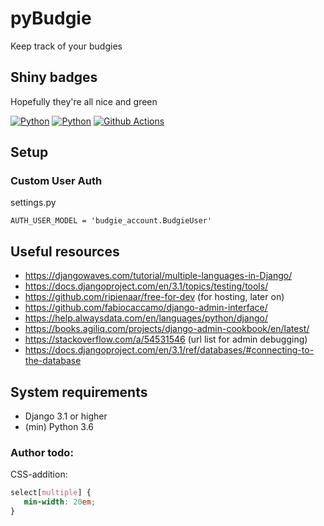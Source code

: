 # pyBudgie
Keep track of your budgies

## Shiny badges
Hopefully they're all nice and green

[![Python](https://img.shields.io/badge/python-3.7|3.8|3.9-brightgreen.svg)](https://devguide.python.org/#status-of-python-branches)
[![Python](https://img.shields.io/badge/django-3.1|3.2-brightgreen.svg)](https://djangoproject.com)
[![Github Actions](https://github.com/jeroenpeters1986/pyBudgie/actions/workflows/ci.yml/badge.svg)](https://github.com/jeroenpeters1986/pyBudgie/actions)

## Setup 
### Custom User Auth
settings.py
```
AUTH_USER_MODEL = 'budgie_account.BudgieUser'
```

## Useful resources
 * https://djangowaves.com/tutorial/multiple-languages-in-Django/
 * https://docs.djangoproject.com/en/3.1/topics/testing/tools/
 * https://github.com/ripienaar/free-for-dev (for hosting, later on)
 * https://github.com/fabiocaccamo/django-admin-interface/
 * https://help.alwaysdata.com/en/languages/python/django/
 * https://books.agiliq.com/projects/django-admin-cookbook/en/latest/
 * https://stackoverflow.com/a/54531546 (url list for admin debugging)
 * https://docs.djangoproject.com/en/3.1/ref/databases/#connecting-to-the-database

## System requirements
 * Django 3.1 or higher
 * (min) Python 3.6

### Author todo:
CSS-addition:
```css
select[multiple] {
   min-width: 20em;
}
```
